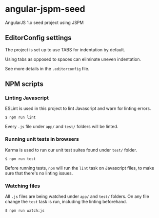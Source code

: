 # angular-jspm-seed

AngularJS 1.x seed project using JSPM

## EditorConfig settings

The project is set up to use TABS for indentation by default.

Using tabs as opposed to spaces can eliminate uneven indentation.

See more details in the `.editorconfig` file.

## NPM scripts

### Linting Javascript

ESLint is used in this project to lint Javascript and warn for linting errors.

```
$ npm run lint
```

Every `.js` file under `app/` and `test/` folders will be linted.

### Running unit tests in browsers

Karma is used to run our unit test suites found under `test/` folder.

`$ npm run test`

Before running tests, `npm` will run the `lint` task on Javascript files, to make sure that there's no linting issues.

### Watching files

All `.js` files are being watched under `app/` and `test/` folders. On any file change the `test` task is run, including the linting beforehand.

```
$ npm run watch:js
```

